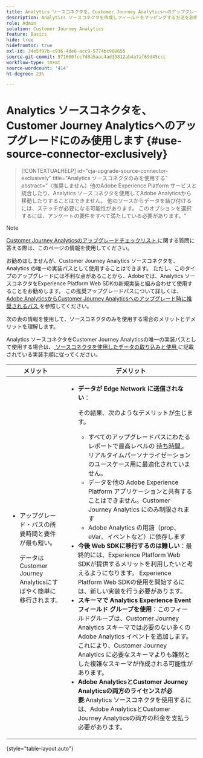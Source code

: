 ```yaml
---
title: Analytics ソースコネクタを、Customer Journey Analyticsへのアップグレードにのみ使用します
description: Analytics ソースコネクタを作成しフィールドをマッピングする方法を説明します
role: Admin
solution: Customer Journey Analytics
feature: Basics
hide: true
hidefromtoc: true
exl-id: 34e5f97b-c936-4de6-acc9-5774bc908655
source-git-commit: 971600fcc7d8a5aac4ad39812ab4a7af69d45ccc
workflow-type: tm+mt
source-wordcount: '414'
ht-degree: 23%

---
```


# Analytics ソースコネクタを、Customer Journey Analyticsへのアップグレードにのみ使用します {#use-source-connector-exclusively}

<!-- markdownlint-disable MD034 -->

>[!CONTEXTUALHELP]
>id="cja-upgrade-source-connector-exclusively"
>title="Analytics ソースコネクタのみを使用する"
>abstract="（推奨しません）他のAdobe Experience Platform サービスと統合したり、Analytics ソースコネクタを使用してAdobe Analyticsから移動したりすることはできません。 他のソースからデータを結び付けるには、ステッチが必要になる可能性があります。 このオプションを選択するには、アンケートの要件をすべて満たしている必要があります。"

<!-- markdownlint-enable MD034 -->

>[!NOTE]
> 
>[Customer Journey Analyticsのアップグレードチェックリスト ](https://gigazelle.github.io/cja-ttv/) に関する質問に答える際は、このページの情報を使用してください。

お勧めはしませんが、Customer Journey Analytics ソースコネクタを、Analytics の唯一の実装パスとして使用することはできます。 ただし、このタイプのアップグレードには不利な点があることから、Adobeでは、Analytics ソースコネクタをExperience Platform Web SDKの新規実装と組み合わせて使用することをお勧めします。 この推奨アップグレードパスについて詳しくは、[Adobe AnalyticsからCustomer Journey Analyticsへのアップグレード時に推奨されるパス ](/help/getting-started/cja-upgrade/cja-upgrade-recommendations.md) を参照してください。

次の表の情報を使用して、ソースコネクタのみを使用する場合のメリットとデメリットを理解します。

Analytics ソースコネクタをCustomer Journey Analyticsの唯一の実装パスとして使用する場合は、[ ソースコネクタを使用したデータの取り込みと使用 ](/help/data-ingestion/sources.md) に記載されている実装手順に従ってください。

| メリット | デメリット |
|----------|---------|
| <ul><li>アップグレード・パスの所要時間と要件が最も短い。 <p>データはCustomer Journey Analyticsにすばやく簡単に移行されます。</p></li></ul> | <ul><li>**データが Edge Network に送信されない**： <p>その結果、次のようなデメリットが生じます。</p><ul><li>すべてのアップグレードパスにわたるレポートで最高レベルの [ 待ち時間 ](/help/technotes/guardrails.md#latencies)。リアルタイムパーソナライゼーションのユースケース用に最適化されていません。</li><li>データを他の Adobe Experience Platform アプリケーションと共有することはできません。Customer Journey Analytics にのみ制限されます</li><li>Adobe Analytics の用語（prop、eVar、イベントなど）に依存します</li></ul><li>**今後 Web SDKに移行するのは難しい**：最終的には、Experience Platform Web SDKが提供するメリットを利用したいと考えるようになります。 Experience Platform Web SDKの使用を開始するには、新しい実装を行う必要があります。</li><li>**スキーマで Analytics Experience Event フィールド グループを使用**：このフィールドグループは、Customer Journey Analytics スキーマでは必要のない多くの Adobe Analytics イベントを追加します。これにより、Customer Journey Analytics に必要なスキーマよりも雑然とした複雑なスキーマが作成される可能性があります。</li><li>**Adobe AnalyticsとCustomer Journey Analyticsの両方のライセンスが必要**:Analytics ソースコネクタを使用するには、Adobe AnalyticsとCustomer Journey Analyticsの両方の料金を支払う必要があります。</li></ul> |

{style="table-layout:auto"}
